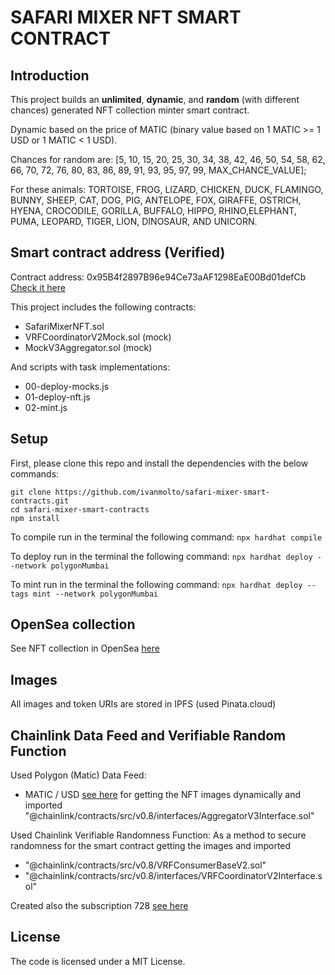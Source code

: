 # SAFARI MIXER NFT SMART CONTRACT

## Introduction

This project builds an **unlimited**, **dynamic**, and **random** (with different chances) generated NFT collection minter smart contract.

Dynamic based on the price of MATIC (binary value based on 1 MATIC >= 1 USD or 1 MATIC < 1 USD).

Chances for random are:
[5, 10, 15, 20, 25, 30, 34, 38, 42, 46, 50, 54, 58, 62, 66, 70, 72, 76, 80, 83, 86, 89, 91, 93, 95, 97, 99, MAX_CHANCE_VALUE];

For these animals: TORTOISE, FROG, LIZARD, CHICKEN, DUCK, FLAMINGO, BUNNY, SHEEP, CAT, DOG,  PIG, ANTELOPE, FOX, GIRAFFE, OSTRICH, HYENA, CROCODILE, GORILLA, BUFFALO, HIPPO, RHINO,ELEPHANT, PUMA, LEOPARD, TIGER, LION, DINOSAUR, AND UNICORN.


## Smart contract address (Verified)

Contract address: 0x95B4f2897B96e94Ce73aAF1298EaE00Bd01defCb
[Check it here](https://mumbai.polygonscan.com/address/0x95B4f2897B96e94Ce73aAF1298EaE00Bd01defCb)

This project includes the following contracts:
- SafariMixerNFT.sol
- VRFCoordinatorV2Mock.sol (mock)
- MockV3Aggregator.sol (mock)

And scripts with task implementations:
- 00-deploy-mocks.js
- 01-deploy-nft.js
- 02-mint.js


## Setup

First, please clone this repo and install the dependencies with the below commands:

```
git clone https://github.com/ivanmolto/safari-mixer-smart-contracts.git
cd safari-mixer-smart-contracts
npm install
```

To compile run in the terminal the following command:
`npx hardhat compile`

To deploy run in the terminal the following command:
`npx hardhat deploy --network polygonMumbai`

To mint run in the terminal the following command:
`npx hardhat deploy --tags mint --network polygonMumbai`


## OpenSea collection

See NFT collection in OpenSea [here](https://testnets.opensea.io/collection/safarimixernft-utqeajd6wk)


## Images

All images and token URIs are stored in IPFS (used Pinata.cloud) 


## Chainlink Data Feed and Verifiable Random Function

Used Polygon (Matic) Data Feed: 
- MATIC / USD [see here](https://mumbai.polygonscan.com/address/0xd0D5e3DB44DE05E9F294BB0a3bEEaF030DE24Ada) for getting the NFT images dynamically and imported "@chainlink/contracts/src/v0.8/interfaces/AggregatorV3Interface.sol"

Used Chainlink Verifiable Randomness Function: 
As a method to secure randomness for the smart contract getting the images and imported 
- "@chainlink/contracts/src/v0.8/VRFConsumerBaseV2.sol"
- "@chainlink/contracts/src/v0.8/interfaces/VRFCoordinatorV2Interface.sol"

Created also the subscription 728 [see here](https://vrf.chain.link/mumbai)


## License

The code is licensed under a MIT License.









